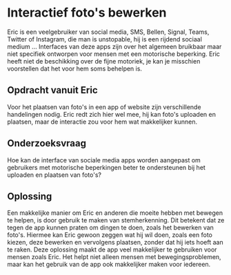 # Interactief foto's bewerken

Eric is een veelgebruiker van social media, SMS, Bellen, Signal, Teams, Twitter of Instagram, die man is unstopable, hij is een rijdend sociaal medium ... Interfaces van deze apps zijn over het algemeen bruikbaar maar niet specifiek ontworpen voor mensen met een motorische beperking. Eric heeft niet de beschikking over de fijne motoriek, je kan je misschien voorstellen dat het voor hem soms behelpen is.

## Opdracht vanuit Eric

Voor het plaatsen van foto's in een app of website zijn verschillende handelingen nodig. Eric redt zich hier wel mee, hij kan foto's uploaden en plaatsen, maar de interactie zou voor hem wat makkelijker kunnen.

## Onderzoeksvraag

Hoe kan de interface van sociale media apps worden aangepast om gebruikers met motorische beperkingen beter te ondersteunen bij het uploaden en plaatsen van foto's?

## Oplossing

Een makkelijke manier om Eric en anderen die moeite hebben met bewegen te helpen, is door gebruik te maken van stemherkenning. Dit betekent dat ze tegen de app kunnen praten om dingen te doen, zoals het bewerken van foto's. Hiermee kan Eric gewoon zeggen wat hij wil doen, zoals een foto kiezen, deze bewerken en vervolgens plaatsen, zonder dat hij iets hoeft aan te raken. Deze oplossing maakt de app veel makkelijker te gebruiken voor mensen zoals Eric. Het helpt niet alleen mensen met bewegingsproblemen, maar kan het gebruik van de app ook makkelijker maken voor iedereen.
